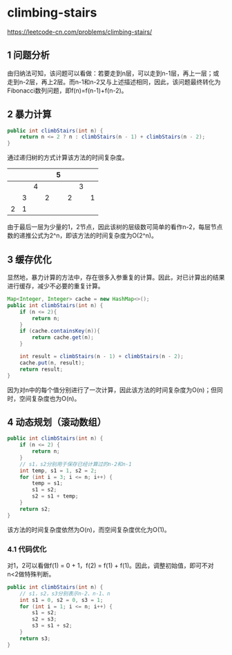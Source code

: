 # climbing-stairs

https://leetcode-cn.com/problems/climbing-stairs/

## 1 问题分析

由归纳法可知，该问题可以看做：若要走到n层，可以走到n-1层，再上一层；或走到n-2层，再上2层。而n-1和n-2又与上述描述相同，因此，该问题最终转化为Fibonacci数列问题，即f(n)=f(n-1)+f(n-2)。

## 2 暴力计算

```java
public int climbStairs(int n) {
    return n <= 2 ? n : climbStairs(n - 1) + climbStairs(n - 2);
}
```

通过递归树的方式计算该方法的时间复杂度。

|      |      |      |      | 5    |      |      |      |
| ---- | ---- | ---- | ---- | ---- | ---- | ---- | ---- |
|      |      | 4    |      |      |      | 3    |      |
|      | 3    |      | 2    |      | 2    |      | 1    |
| 2    | 1    |      |      |      |      |      |      |

由于最后一层为少量的1，2节点，因此该树的层级数可简单的看作n-2，每层节点数的递推公式为2^n，即该方法的时间复杂度为O(2^n)。

## 3 缓存优化

显然地，暴力计算的方法中，存在很多入参重复的计算。因此，对已计算出的结果进行缓存，减少不必要的重复计算。

```java
Map<Integer, Integer> cache = new HashMap<>();
public int climbStairs(int n) {
    if (n <= 2){
        return n;
    }
    if (cache.containsKey(n)){
        return cache.get(n);
    }

    int result = climbStairs(n - 1) + climbStairs(n - 2);
    cache.put(n, result);
    return result;
}
```

因为对n中的每个值分别进行了一次计算，因此该方法的时间复杂度为O(n)；但同时，空间复杂度也为O(n)。

## 4 动态规划（滚动数组）

```java
public int climbStairs(int n) {
    if (n <= 2) {
        return n;
    }
    // s1，s2分别用于保存已经计算过的n-2和n-1
    int temp, s1 = 1, s2 = 2;
    for (int i = 3; i <= n; i++) {
        temp = s1;
        s1 = s2;
        s2 = s1 + temp;
    }
    return s2;
}
```

该方法的时间复杂度依然为O(n)，而空间复杂度优化为O(1)。

### 4.1 代码优化

对1，2可以看做f(1) = 0 + 1，f(2) = f(1) + f(1)。因此，调整初始值，即可不对n<2做特殊判断。

```java
public int climbStairs(int n) {
    // s1，s2，s3分别表示n-2、n-1、n
    int s1 = 0, s2 = 0, s3 = 1;
    for (int i = 1; i <= n; i++) {
        s1 = s2;
        s2 = s3;
        s3 = s1 + s2;
    }
    return s3;
}
```

